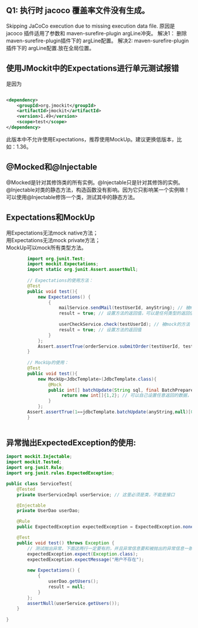 ## Q1: 执行时 jacoco 覆盖率文件没有生成。

Skipping JaCoCo execution due to missing execution data file. 原因是 jacoco 插件适用了参数<argline>和 maven-surefire-plugin
argLine冲突。 解决1： 删除maven-surefire-plugin插件下的 argLine配置。 解决2: maven-surefire-plugin插件下的 argLine配置.放在全局位置。

## 使用JMockit中的Expectations进行单元测试报错

是因为

```xml

<dependency>
    <groupId>org.jmockit</groupId>
    <artifactId>jmockit</artifactId>
    <version>1.49</version>
    <scope>test</scope>
</dependency>
```

此版本中不允许使用Expectations，推荐使用MockUp。建议更换低版本，比如：1.36。

## @Mocked和@Injectable

@Mocked是针对其修饰类的所有实例。@Injectable只是针对其修饰的实例。@Injectable对类的静态方法，构造函数没有影响。因为它只影响某一个实例嘛！  
可以使用@Injectable修饰一个类，测试其中的静态方法。

## Expectations和MockUp

用Expectations无法mock native方法；  
用Expectations无法mock private方法；  
MockUp可以mock所有类型方法。  

```java
        import org.junit.Test;
        import mockit.Expectations;
        import static org.junit.Assert.assertNull;
        
        // Expectations的使用方法：
        @Test
        public void test(){
            new Expectations() {
                {
                    mailService.sendMail(testUserId, anyString); // 被mock的方法
                    result = true; // 设置方法的返回值，可以是任何类型的返回值
            
                    userCheckService.check(testUserId); // 被mock的方法
                    result = true; // 设置方法的返回值
                }
            };
            Assert.assertTrue(orderService.submitOrder(testUserId, testItemId)); // 注意参数的传递，需要和Expectations中的参数一致。
        }
        
        // MockUp的使用：
        @Test
        public void test(){
            new MockUp<JdbcTemplate>(JdbcTemplate.class){
                @Mock
                public int[] batchUpdate(String sql, final BatchPreparedStatementSetter pss) throws DataAccessException {
                     return new int[]{1,2}; // 可以自己设置任意返回的数据，不过类型要一致
                }
            };
        Assert.assertTrue(1==jdbcTemplate.batchUpdate(anyString,null)[0]);
        }
        
```

## 异常抛出ExpectedException的使用:  

```java
import mockit.Injectable;
import mockit.Tested;
import org.junit.Rule;
import org.junit.rules.ExpectedException;

public class ServiceTest{
    @Tested
    private UserServiceImpl userService; // 这里必须是类，不能是接口

    @Injectable
    private UserDao userDao;

    @Rule
    public ExpectedException expectedException = ExpectedException.none();

    @Test
    public void test() throws Exception {
        // 测试抛出异常，下面这两行一定要有的，并且异常信息要和被抛出的异常信息一致。
        expectedException.expect(Exception.class);
        expectedException.expectMessage("用户不存在");
        
        new Expectations() {
            {
                userDao.getUsers();
                result = null;
            }
        };
        assertNull(userService.getUsers());
    }
    
}

```

